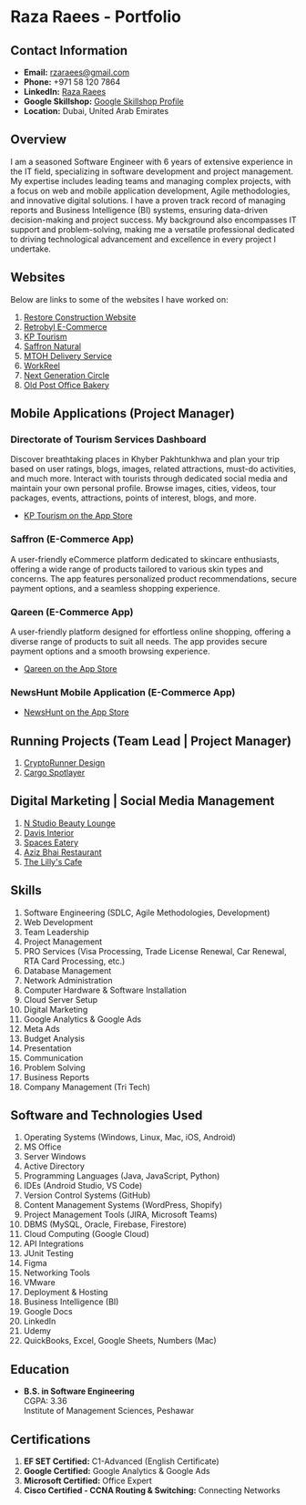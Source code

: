 # Raza Raees - Portfolio

## Contact Information

- **Email:** [rzaraees@gmail.com](mailto:rzaraees@gmail.com)
- **Phone:** +971 58 120 7864
- **LinkedIn:** [Raza Raees](https://www.linkedin.com/in/raza-raees-8a275218b/)
- **Google Skillshop:** [Google Skillshop Profile](https://sgq.io/uAnDhRU)
- **Location:** Dubai, United Arab Emirates

## Overview

I am a seasoned Software Engineer with 6 years of extensive experience in the IT field, specializing in software development and project management. My expertise includes leading teams and managing complex projects, with a focus on web and mobile application development, Agile methodologies, and innovative digital solutions. I have a proven track record of managing reports and Business Intelligence (BI) systems, ensuring data-driven decision-making and project success. My background also encompasses IT support and problem-solving, making me a versatile professional dedicated to driving technological advancement and excellence in every project I undertake.

## Websites

Below are links to some of the websites I have worked on:

1. [Restore Construction Website](https://restore-construction-website.vercel.app/)
2. [Retrobyl E-Commerce](https://ecom.retrobyl.store/)
3. [KP Tourism](https://staging.kptourism.com/)
4. [Saffron Natural](https://saffronnatural.com/)
5. [MTOH Delivery Service](https://mtohdeliveryservice.com/)
6. [WorkReel](https://workreel.com/)
7. [Next Generation Circle](https://www.nextgcircle.com/)
8. [Old Post Office Bakery](https://www.oldpostofficebakery.com/)

## Mobile Applications (Project Manager)

### Directorate of Tourism Services Dashboard

Discover breathtaking places in Khyber Pakhtunkhwa and plan your trip based on user ratings, blogs, images, related attractions, must-do activities, and much more. Interact with tourists through dedicated social media and maintain your own personal profile. Browse images, cities, videos, tour packages, events, attractions, points of interest, blogs, and more.

- [KP Tourism on the App Store](https://apps.apple.com/ae/app/kptourism/id1470219062)

### Saffron (E-Commerce App)

A user-friendly eCommerce platform dedicated to skincare enthusiasts, offering a wide range of products tailored to various skin types and concerns. The app features personalized product recommendations, secure payment options, and a seamless shopping experience.

### Qareen (E-Commerce App)

A user-friendly platform designed for effortless online shopping, offering a diverse range of products to suit all needs. The app provides secure payment options and a smooth browsing experience.

- [Qareen on the App Store](https://apps.apple.com/ae/app/qaaren/id6474852771)

### NewsHunt Mobile Application (E-Commerce App)

- [NewsHunt on the App Store](https://apps.apple.com/ae/app/news-hunt-app/id6472041101)

## Running Projects (Team Lead | Project Manager)

1. [CryptoRunner Design](https://www.figma.com/design/k0OGc6UGWu6xhGhz6etx3a/CryptoRunner-New?node-id=3-15)
2. [Cargo Spotlayer](https://cargo.spotlayer.com/en/admin/dashboard)

## Digital Marketing | Social Media Management

1. [N Studio Beauty Lounge](https://www.instagram.com/nstudiobeautylounge?igsh=aWhmOGtydGtmOXVu&utm_source=qr)
2. [Davis Interior](https://davisinterior.com/)
3. [Spaces Eatery](https://www.instagram.com/spaces.eatery?igsh=MWJtMHB4bnY5dWc2YQ==)
4. [Aziz Bhai Restaurant](https://www.instagram.com/azizbhairestaurant_/)
5. [The Lilly's Cafe](https://www.instagram.com/thelillyscafe?igsh=MW15ZDF3OGN0cm14aA%3D%3D)

## Skills

1. Software Engineering (SDLC, Agile Methodologies, Development)
2. Web Development
3. Team Leadership
4. Project Management
5. PRO Services (Visa Processing, Trade License Renewal, Car Renewal, RTA Card Processing, etc.)
6. Database Management
7. Network Administration
8. Computer Hardware & Software Installation
9. Cloud Server Setup
10. Digital Marketing
11. Google Analytics & Google Ads
12. Meta Ads
13. Budget Analysis
14. Presentation
15. Communication
16. Problem Solving
17. Business Reports
18. Company Management (Tri Tech)

## Software and Technologies Used

1. Operating Systems (Windows, Linux, Mac, iOS, Android)
2. MS Office
3. Server Windows
4. Active Directory
5. Programming Languages (Java, JavaScript, Python)
6. IDEs (Android Studio, VS Code)
7. Version Control Systems (GitHub)
8. Content Management Systems (WordPress, Shopify)
9. Project Management Tools (JIRA, Microsoft Teams)
10. DBMS (MySQL, Oracle, Firebase, Firestore)
11. Cloud Computing (Google Cloud)
12. API Integrations
13. JUnit Testing
14. Figma
15. Networking Tools
16. VMware
17. Deployment & Hosting
18. Business Intelligence (BI)
19. Google Docs
20. LinkedIn
21. Udemy
22. QuickBooks, Excel, Google Sheets, Numbers (Mac)

## Education

- **B.S. in Software Engineering**  
  CGPA: 3.36  
  Institute of Management Sciences, Peshawar

## Certifications

1. **EF SET Certified:** C1-Advanced (English Certificate)
2. **Google Certified:** Google Analytics & Google Ads
3. **Microsoft Certified:** Office Expert
4. **Cisco Certified - CCNA Routing & Switching:** Connecting Networks
